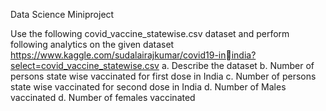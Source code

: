 Data Science Miniproject

Use the following covid_vaccine_statewise.csv dataset and perform following analytics on the given dataset 
https://www.kaggle.com/sudalairajkumar/covid19-inindia?select=covid_vaccine_statewise.csv
a. Describe the dataset
b. Number of persons state wise vaccinated for first dose in India
c. Number of persons state wise vaccinated for second dose in India
d. Number of Males vaccinated d. Number of females vaccinated

